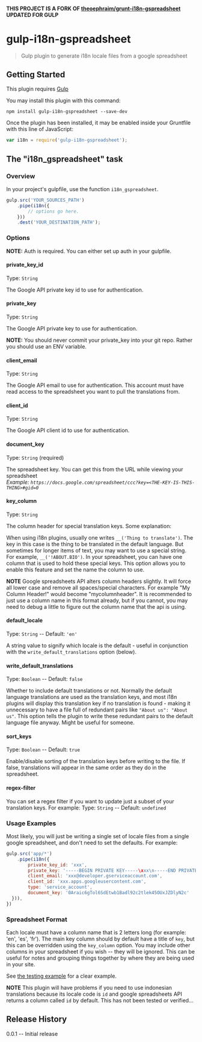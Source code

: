 #### THIS PROJECT IS A FORK OF [theoephraim/grunt-i18n-gspreadsheet](https://github.com/theoephraim/grunt-i18n-gspreadsheet) UPDATED FOR GULP

# gulp-i18n-gspreadsheet

> Gulp plugin to generate i18n locale files from a google spreadsheet

## Getting Started
This plugin requires [Gulp](http://gulpjs.com/)

You may install this plugin with this command:

```shell
npm install gulp-i18n-gspreadsheet --save-dev
```

Once the plugin has been installed, it may be enabled inside your Gruntfile with this line of JavaScript:

```js
var i18n = require('gulp-i18n-gspreadsheet');
```

## The "i18n_gspreadsheet" task

### Overview
In your project's gulpfile, use the function `i18n_gspreadsheet`.

```js
gulp.src('YOUR_SOURCES_PATH')
    .pipe(i18n({
        // options go here.
    }))
    .dest('YOUR_DESTINATION_PATH');
```

### Options

**NOTE:** Auth is required. You can either set up auth in your gulpfile.

#### private_key_id
Type: `String`

The Google API private key id to use for authentication.

#### private_key
Type: `String`

The Google API private key to use for authentication.

**NOTE:** You should never commit your private_key into your git repo. Rather you should use an ENV variable.

#### client_email
Type: `String`

The Google API email to use for authentication. This account must have read access to the spreadsheet you want to pull the translations from.

#### client_id
Type: `String`

The Google API client id to use for authentication.

#### document_key
Type: `String` (required)

The spreadsheet key. You can get this from the URL while viewing your spreadsheet  
*Example: `https://docs.google.com/spreadsheet/ccc?key=<THE-KEY-IS-THIS-THING>#gid=0`*

#### key_column
Type: `String`

The column header for special translation keys. Some explanation:

When using i18n plugins, usually one writes `__('Thing to translate')`. The key in this case is the thing to be translated in the default language. But sometimes for longer items of text, you may want to use a special string. For example, `__('!ABOUT.BIO')`. In your spreadsheet, you can have one column that is used to hold these special keys. This option allows you to enable this feature and set the name the column to use.

**NOTE** Google spreadsheets API alters column headers slightly. It will force all lower case and remove all spaces/special characters. For example "My Column Header!" would become "mycolumnheader". It is recommended to just use a column name in this format already, but if you cannot, you may need to debug a little to figure out the column name that the api is using.

#### default_locale
Type: `String` -- Default: `'en'`

A string value to signify which locale is the default - useful in conjunction with the `write_default_translations` option (below).

#### write_default_translations
Type: `Boolean` -- Default: `false`

Whether to include default translations or not. Normally the default language translations are used as the translation keys, and most i18n plugins will display this translation key if no translation is found - making it unnecessary to have a file full of redundant pairs like `"About us": "About us"`. This option tells the plugin to write these redundant pairs to the default language file anyway. Might be useful for someone.

#### sort_keys
Type: `Boolean` -- Default: `true`

Enable/disable sorting of the translation keys before writing to the file. If false, translations will appear in the same order as they do in the spreadsheet.

#### regex-filter

You can set a regex filter if you want to update just a subset of your translation keys. For example:
Type: `String` -- Default: `undefined`

### Usage Examples

Most likely, you will just be writing a single set of locale files from a single google spreadsheet, and don't need to set the defaults. For example:

```js
gulp.src('app/*')
    .pipe(i18n({
        private_key_id: 'xxx',
        private_key: '-----BEGIN PRIVATE KEY-----\xxx\n-----END PRIVATE KEY-----\n',
        client_email: 'xxx@developer.gserviceaccount.com',
        client_id: 'xxx.apps.googleusercontent.com',
        type: 'service_account',
        document_key: '0Araic6gTol6SdEtwb1Badl92c2tlek45OUxJZDlyN2c'
  })),
})
```


### Spreadsheet Format

Each locale must have a column name that is 2 letters long (for example: 'en', 'es', 'fr'). The main key column should by default have a title of `key`, but this can be overridden using the `key_column` option. You may include other columns in your spreadsheet if you wish -- they will be ignored. This can be useful for notes and grouping things together by where they are being used in your site.

See [the testing example](https://docs.google.com/spreadsheet/ccc?key=0Araic6gTol6SdEtwb1Badl92c2tlek45OUxJZDlyN2c#gid=0) for a clear example.

**NOTE** This plugin will have problems if you need to use indonesian translations because its locale code is `id` and google spreadsheets API returns a column called `id` by default. This has not been tested or verified...

## Release History
0.0.1 -- Initial release
